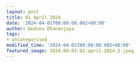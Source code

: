 ```yaml
---
layout: post
title: 01 April 2024
date: '2024-04-01T00:00:00.002+00:00'
author: Dedunu Dhananjaya
tags:
- uncategorised
modified_time: '2024-04-01T00:00:00.002+00:00'
featured_image: 2024-04-01-01-april-2024-2.jpeg
---
```

